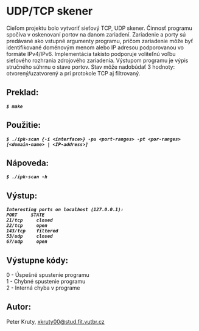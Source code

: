 # UDP/TCP skener
Cieľom projektu bolo vytvoriť sieťový TCP, UDP skener. Činnosť programu spočíva v oskenovaní portov na danom zariadení. Zariadenie a porty sú predávané ako vstupné argumenty programu, pričom zariadenie môže byť identifikované doménovým menom alebo IP adresou podporovanou vo formáte IPv4/IPv6. Implementácia takisto podporuje voliteľnú voľbu sieťového rozhrania zdrojového zariadenia. Výstupom programu je výpis stručného súhrnu o stave portov. Stav môže nadobúdať 3 hodnoty: otvorený/uzatvorený a pri protokole TCP aj filtrovaný.

## Preklad:
  ***`$ make`***
  
## Použitie:
  ***`$ ./ipk-scan {-i <interface>} -pu <port-ranges> -pt <por-ranges> [<domain-name> | <IP-address>]`***

## Nápoveda:
  ***`$ ./ipk-scan -h`***

## Výstup:
  ***`Interesting ports on localhost (127.0.0.1):`***\
  ***`PORT     STATE`***\
  ***`21/tcp	 closed`***\
  ***`22/tcp 	 open`***\
  ***`143/tcp	 filtered`***\
  ***`53/udp	 closed`***\
  ***`67/udp	 open`***

## Výstupne kódy:
  0 - Úspešné spustenie programu\
  1 - Chybné spustenie programu\
  2 - Interná chyba v programe

## Autor:
  Peter Kruty, <xkruty00@stud.fit.vutbr.cz>
